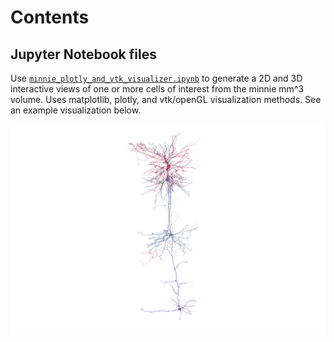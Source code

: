 # Contents

## Jupyter Notebook files

Use [`minnie_plotly_and_vtk_visualizer.ipynb`](https://github.com/shandran/minnie-volume/blob/main/notebooks/minnie_plotly_and_vtk_visualizer.ipynb) to generate a 2D and 3D interactive views of one or more cells of interest from the minnie mm^3 volume. Uses matplotlib, plotly, and vtk/openGL visualization methods. See an example visualization below.

![vtk visualization of neurons in the minnie volume](img/864691135081699319_864691135628037572_864691135724244139_864691136134568075_864691136577483540.png "vtk visualization of neurons in the minnie volume")
